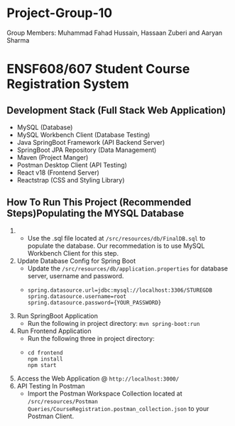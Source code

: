 # Project-Group-10

Group Members: Muhammad Fahad Hussain, Hassaan Zuberi and Aaryan Sharma

# ENSF608/607 Student Course Registration System

## Development Stack (Full Stack Web Application)

* MySQL (Database)
* MySQL Workbench Client (Database Testing)
* Java SpringBoot Framework (API Backend Server)
* SpringBoot JPA Repository (Data Management)
* Maven (Project Manger)
* Postman Desktop Client (API Testing)
* React v18 (Frontend Server)
* Reactstrap (CSS and Styling Library)

## How To Run This Project (Recommended Steps)Populating the MYSQL Database

1. * Use the .sql file located at `/src/resources/db/FinalDB.sql` to populate the database. Our recommedation is to use MySQL Workbench Client for this step.
2. Update Database Config for Spring Boot
   * Update the `/src/resources/db/application.properties` for database server, username and password.
   * ```
     spring.datasource.url=jdbc:mysql://localhost:3306/STUREGDB
     spring.datasource.username=root
     spring.datasource.password={YOUR_PASSWORD}
     ```
3. Run SpringBoot Application
   * Run the following in project directory:
     `mvn spring-boot:run`
4. Run Frontend Application
   * Run the following three in project directory:
   * ```
     cd frontend
     npm install
     npm start
     ```
5. Access the Web Application @ `http://localhost:3000/`
6. API Testing In Postman
   * Import the Postman Workspace Collection located at `/src/resources/Postman Queries/CourseRegistration.postman_collection.json` to your Postman Client.
